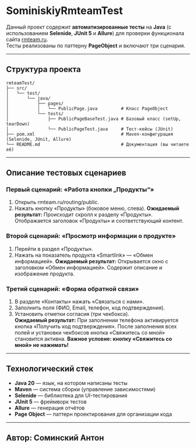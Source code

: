 # SominiskiyRmteamTest

Данный проект содержит **автоматизированные тесты** на **Java** (с использованием **Selenide**, **JUnit 5** и **Allure**) для проверки функционала сайта [rmteam.ru](https://www.rmteam.ru/routing/public).  
Тесты реализованы по паттерну **PageObject** и включают три сценария.

---

## Структура проекта

```plaintext
rmteamTest/
├── src/
│   └── test/
│       └── java/
│           ├── pages/
│           │   └── PublicPage.java         # Класс PageObject
│           └── tests/
│               ├── PublicPageBaseTest.java # Базовый класс (setUp, tearDown)
│               └── PublicPageTest.java     # Тест-кейсы (JUnit)
├── pom.xml                                 # Maven-конфигурация (Selenide, JUnit, Allure)
└── README.md                               # Документация (вы читаете её)
```

---

## Описание тестовых сценариев

### Первый сценарий: «Работа кнопки „Продукты“»

1. Открыть rmteam.ru/routing/public.
2. Нажать кнопку «Продукты» (боковое меню, слева). 
**Ожидаемый результат:**
Происходит скролл к разделу «Продукты».
Отображается заголовок «Продукты» и соответствующий контент.

### Второй сценарий: «Просмотр информации о продукте»

1. Перейти в раздел «Продукты».
2. Нажать на показатель продукта «Smartlink» — «Обмен информацией». 
**Ожидаемый результат:**
Открывается окно с заголовком «Обмен информацией».
Содержит описание и изображение продукта.

### Третий сценарий: «Форма обратной связи»
1. В разделе «Контакты» нажать «Связаться с нами».
2. Заполнить поля (ФИО, Email, телефон, код подтверждения).
3. Установить отметки согласия (три чекбокса).  
**Ожидаемый результат:**
При заполнении телефона активируется кнопка «Получить код подтверждения».
После заполнения всех полей и установки чекбоксов кнопка «Свяжитесь со мной» становится активна. 
**Важное условие: кнопку «Свяжитесь со мной» не нажимать!**

---

## Технологический стек

- **Java 20** — язык, на котором написаны тесты 
- **Maven** — система сборки (управление зависимостями) 
- **Selenide** — библиотека для UI-тестирования 
- **JUnit 5** — фреймворк тестов 
- **Allure** — генерация отчётов 
- **Page Object** — паттерн проектирования для организации кода 

---

## Автор: Соминский Антон
